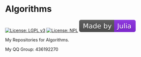 # Algorithms

[![License: LGPL v3](https://img.shields.io/badge/License-LGPL%20v3-blue.svg)](https://www.gnu.org/licenses/lgpl-3.0)
[![License: NPL](https://img.shields.io/badge/license-Anti%20996-blue.svg)](https://github.com/996icu/996.ICU/blob/master/LICENSE)
[![Made by Julia](JuliaBadge.svg)](https://julialang.org/)

My Repositories for Algorithms.

My QQ Group: 436192270
